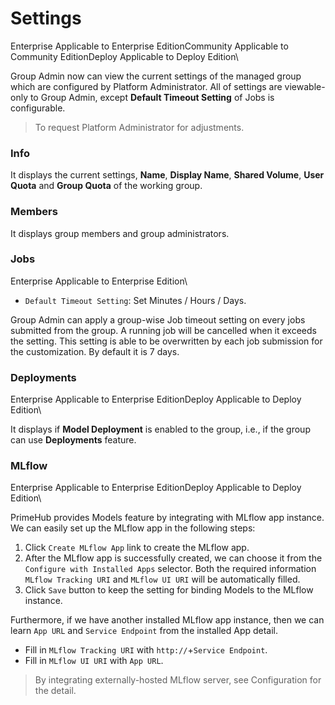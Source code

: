 # Settings

Enterprise Applicable to Enterprise EditionCommunity Applicable to Community EditionDeploy Applicable to Deploy Edition\


Group Admin now can view the current settings of the managed group which are configured by Platform Administrator. All of settings are viewable-only to Group Admin, except **Default Timeout Setting** of Jobs is configurable.

> To request Platform Administrator for adjustments.

### Info

It displays the current settings, **Name**, **Display Name**, **Shared Volume**, **User Quota** and **Group Quota** of the working group.

### Members

It displays group members and group administrators.

### Jobs

Enterprise Applicable to Enterprise Edition\


* `Default Timeout Setting`: Set Minutes / Hours / Days.

Group Admin can apply a group-wise Job timeout setting on every jobs submitted from the group. A running job will be cancelled when it exceeds the setting. This setting is able to be overwritten by each job submission for the customization. By default it is 7 days.

### Deployments

Enterprise Applicable to Enterprise EditionDeploy Applicable to Deploy Edition\


It displays if **Model Deployment** is enabled to the group, i.e., if the group can use **Deployments** feature.

### MLflow

Enterprise Applicable to Enterprise EditionDeploy Applicable to Deploy Edition\


PrimeHub provides Models feature by integrating with MLflow app instance. We can easily set up the MLflow app in the following steps:

1. Click `Create MLflow App` link to create the MLflow app.&#x20;
2. After the MLflow app is successfully created, we can choose it from the `Configure with Installed Apps` selector. Both the required information `MLflow Tracking URI` and `MLflow UI URI` will be automatically filled.&#x20;
3. Click `Save` button to keep the setting for binding Models to the MLflow instance.

Furthermore, if we have another installed MLflow app instance, then we can learn `App URL` and `Service Endpoint` from the installed App detail.

* Fill in `MLflow Tracking URI` with `http://`+`Service Endpoint`.
* Fill in `MLflow UI URI` with `App URL`.&#x20;

> By integrating externally-hosted MLflow server, see Configuration for the detail.
